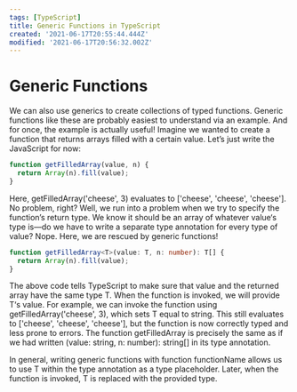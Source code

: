 ```yaml
---
tags: [TypeScript]
title: Generic Functions in TypeScript
created: '2021-06-17T20:55:44.444Z'
modified: '2021-06-17T20:56:32.002Z'
---
```


# Generic Functions

We can also use generics to create collections of typed functions. Generic functions like these are probably easiest to understand via an example. And for once, the example is actually useful! Imagine we wanted to create a function that returns arrays filled with a certain value. Let’s just write the JavaScript for now:

```js
function getFilledArray(value, n) {
  return Array(n).fill(value);
}
```

Here, getFilledArray('cheese', 3) evaluates to ['cheese', 'cheese', 'cheese']. No problem, right? Well, we run into a problem when we try to specify the function’s return type. We know it should be an array of whatever value‘s type is—do we have to write a separate type annotation for every type of value? Nope. Here, we are rescued by generic functions! 

```ts
function getFilledArray<T>(value: T, n: number): T[] {
  return Array(n).fill(value);
}
```

The above code tells TypeScript to make sure that value and the returned array have the same type T. When the function is invoked, we will provide T‘s value. For example, we can invoke the function using getFilledArray<string>('cheese', 3), which sets T equal to string. This still evaluates to ['cheese', 'cheese', 'cheese'], but the function is now correctly typed and less prone to errors. The function getFilledArray<string> is precisely the same as if we had written (value: string, n: number): string[] in its type annotation.

In general, writing generic functions with function functionName<T> allows us to use T within the type annotation as a type placeholder. Later, when the function is invoked, T is replaced with the provided type. 

